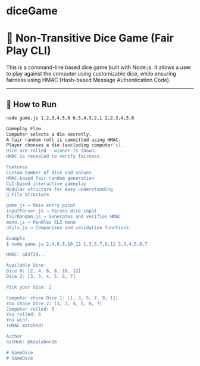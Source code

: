 # diceGame
# 🎲 Non-Transitive Dice Game (Fair Play CLI)

This is a command-line based dice game built with Node.js. It allows a user to play against the computer using customizable dice, while ensuring fairness using HMAC (Hash-based Message Authentication Code).

---

## 🚀 How to Run

```bash
node game.js 1,2,3,4,5,6 6,5,4,3,2,1 2,2,3,4,5,6

Gameplay Flow
Computer selects a die secretly.
A fair random roll is committed using HMAC.
Player chooses a die (excluding computer's).
Dice are rolled — winner is shown.
HMAC is revealed to verify fairness.

Features
Custom number of dice and values
HMAC-based fair random generation
CLI-based interactive gameplay
Modular structure for easy understanding
📂 File Structure

game.js → Main entry point
inputParser.js → Parses dice input
fairRandom.js → Generates and verifies HMAC
menu.js → Handles CLI menu
utils.js → Comparison and validation functions

Example
$ node game.js 2,4,6,8,10,12 1,3,5,7,9,11 3,3,4,5,6,7

HMAC: a83f29...

Available Dice:
Dice 0: [2, 4, 6, 8, 10, 12]
Dice 2: [3, 3, 4, 5, 6, 7]

Pick your dice: 2

Computer chose Dice 1: [1, 3, 5, 7, 9, 11]
You chose Dice 2: [3, 3, 4, 5, 6, 7]
Computer rolled: 5
You rolled: 6
You win!
(HMAC matched)

Author
GitHub: @kaplabon16

# GameDice
# GameDice
